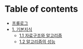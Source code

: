 # Table of contents

* [프롤로그](README.md)
* [1. 기본지식](1./README.md)
  * [1.1 자료구조와 알고리즘](1./1.1.md)
  * [1.2 알고리즘의 성능](1./1.2.md)
